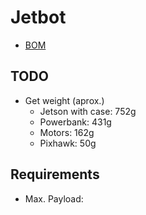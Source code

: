 # Jetbot

- [BOM](https://docs.google.com/spreadsheets/d/13QQp9PkY7GyTP4K-hNNyAqaLn5t60bXjJJLMgAk59RY/edit?usp=sharing)

## TODO

- Get weight (aprox.)
    - Jetson with case: 752g
    - Powerbank: 431g
    - Motors: 162g
    - Pixhawk: 50g

## Requirements

- Max. Payload:
